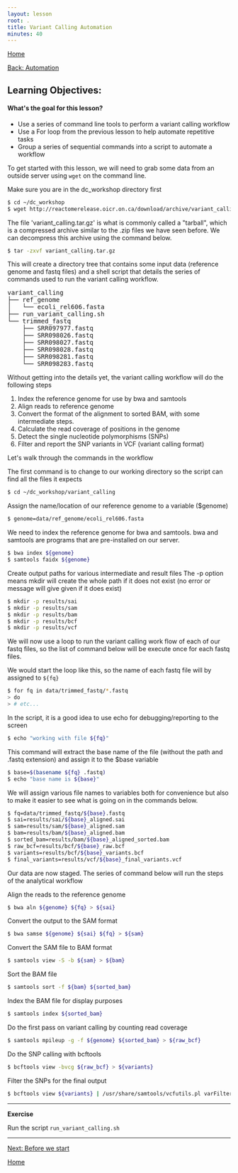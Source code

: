 ```yaml
---
layout: lesson
root: .
title: Variant Calling Automation
minutes: 40
---
```


[Home](https://acharbonneau.github.io/2016-09-28-MSU/)
		
[Back: Automation](https://acharbonneau.github.io/2016-09-28-MSU/11-automating_a_workflow.html)


Learning Objectives:
-------------------

#### What's the goal for this lesson?

* Use a series of command line tools to perform a variant calling workflow
* Use a For loop from the previous lesson to help automate repetitive tasks
* Group a series of sequential commands into a script to automate a workflow

To get started with this lesson, we will need to grab some data from an outside
server using `wget` on the command line.

Make sure you are in the dc_workshop directory first

```bash
$ cd ~/dc_workshop
$ wget http://reactomerelease.oicr.on.ca/download/archive/variant_calling.tar.gz
```

The file 'variant_calling.tar.gz' is what is commonly called a "tarball", which is
a compressed archive similar to the .zip files we have seen before.  We can decompress
this archive using the command below.

```bash
$ tar -zxvf variant_calling.tar.gz
```
This will create a directory tree that contains some input data (reference genome and fastq files)
and a shell script that details the series of commands used to run the variant calling workflow.

<pre>
variant_calling
├── ref_genome
│   └── ecoli_rel606.fasta
├── run_variant_calling.sh
└── trimmed_fastq
    ├── SRR097977.fastq
    ├── SRR098026.fastq
    ├── SRR098027.fastq
    ├── SRR098028.fastq
    ├── SRR098281.fastq
    └── SRR098283.fastq
</pre>

Without getting into the details yet, the variant calling workflow will do the following steps

1. Index the reference genome for use by bwa and samtools
2. Align reads to reference genome
3. Convert the format of the alignment to sorted BAM, with some intermediate steps.
4. Calculate the read coverage of positions in the genome
5. Detect the single nucleotide polymorphisms (SNPs)
6. Filter and report the SNP variants in VCF (variant calling format)

Let's walk through the commands in the workflow

The first command is to change to our working directory
so the script can find all the files it expects

```bash
$ cd ~/dc_workshop/variant_calling
```

Assign the name/location of our reference genome
to a variable ($genome)

```bash
$ genome=data/ref_genome/ecoli_rel606.fasta
```

We need to index the reference genome for bwa and samtools. bwa
and samtools are programs that are pre-installed on our server.

```bash
$ bwa index ${genome}
$ samtools faidx ${genome}
```

Create output paths for various intermediate and result files The -p option means mkdir will create the whole path if it does not exist (no error or message will give given if it does exist)

```bash
$ mkdir -p results/sai
$ mkdir -p results/sam
$ mkdir -p results/bam
$ mkdir -p results/bcf
$ mkdir -p results/vcf
```

We will now use a loop to run the variant calling work flow of each of our fastq files, so the list of command below will be execute once for each fastq files.

We would start the loop like this, so the name of each fastq file will by assigned to `${fq}`

```bash
$ for fq in data/trimmed_fastq/*.fastq
> do
> # etc...
```

In the script, it is a good idea to use echo for debugging/reporting to the screen

```bash
$ echo "working with file ${fq}"
```

This command will extract the base name of the file
(without the path and .fastq extension) and assign it
to the $base variable

```bash
$ base=$(basename ${fq} .fastq)
$ echo "base name is ${base}"
```

We will assign various file names to variables both
for convenience but also to make it easier to see what 
is going on in the commands below.

```bash
$ fq=data/trimmed_fastq/${base}.fastq
$ sai=results/sai/${base}_aligned.sai
$ sam=results/sam/${base}_aligned.sam
$ bam=results/bam/${base}_aligned.bam
$ sorted_bam=results/bam/${base}_aligned_sorted.bam
$ raw_bcf=results/bcf/${base}_raw.bcf
$ variants=results/bcf/${base}_variants.bcf
$ final_variants=results/vcf/${base}_final_variants.vcf    
```

Our data are now staged.  The series of command below will run the steps of the analytical workflow

Align the reads to the reference genome

```bash
$ bwa aln ${genome} ${fq} > ${sai}
```

Convert the output to the SAM format

```bash
$ bwa samse ${genome} ${sai} ${fq} > ${sam}
```

Convert the SAM file to BAM format

```bash
$ samtools view -S -b ${sam} > ${bam}
```
Sort the BAM file

```bash
$ samtools sort -f ${bam} ${sorted_bam}
```
Index the BAM file for display purposes

```bash
$ samtools index ${sorted_bam}
```

Do the first pass on variant calling by counting
read coverage

```bash
$ samtools mpileup -g -f ${genome} ${sorted_bam} > ${raw_bcf}
```
Do the SNP calling with bcftools

```bash
$ bcftools view -bvcg ${raw_bcf} > ${variants}
```
Filter the SNPs for the final output

```bash
$ bcftools view ${variants} | /usr/share/samtools/vcfutils.pl varFilter - > ${final_variants}
```
    
    
****

**Exercise**

Run the script `run_variant_calling.sh`

****

[Next: Before we start](https://acharbonneau.github.io/2016-09-28-MSU/13-before-we-start.html)

[Home](https://acharbonneau.github.io/2016-09-28-MSU/)


